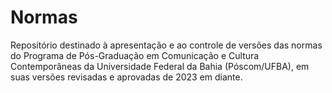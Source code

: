 # Normas
Repositório destinado à apresentação e ao controle de versões das normas do Programa de Pós-Graduação em Comunicação e Cultura Contemporâneas da Universidade Federal da Bahia (Póscom/UFBA), em suas versões revisadas e aprovadas de 2023 em diante.
